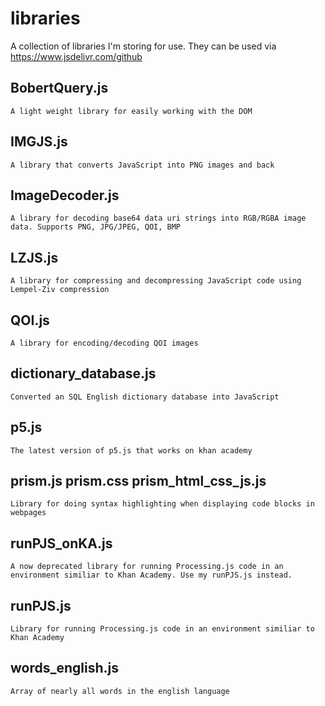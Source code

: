 # libraries

A collection of libraries I'm storing for use. They can be used via https://www.jsdelivr.com/github

## BobertQuery.js
    A light weight library for easily working with the DOM
    
## IMGJS.js
    A library that converts JavaScript into PNG images and back
    
## ImageDecoder.js
    A library for decoding base64 data uri strings into RGB/RGBA image data. Supports PNG, JPG/JPEG, QOI, BMP
    
## LZJS.js
    A library for compressing and decompressing JavaScript code using Lempel-Ziv compression
    
## QOI.js
    A library for encoding/decoding QOI images
    
## dictionary_database.js
    Converted an SQL English dictionary database into JavaScript
    
## p5.js
    The latest version of p5.js that works on khan academy

## prism.js prism.css prism_html_css_js.js
    Library for doing syntax highlighting when displaying code blocks in webpages

## runPJS_onKA.js
    A now deprecated library for running Processing.js code in an environment similiar to Khan Academy. Use my runPJS.js instead.
    
## runPJS.js
    Library for running Processing.js code in an environment similiar to Khan Academy

## words_english.js
    Array of nearly all words in the english language
